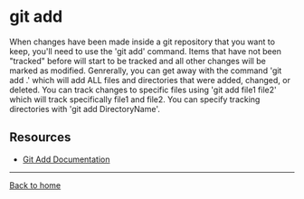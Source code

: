 # git add
When changes have been made inside a git repository that you want to keep, you'll need to use the 'git add' command.  Items that have not been "tracked" before will start to be tracked and all other changes will be marked as modified.  Genrerally, you can get away with the command 'git add .' which will add ALL files and directories that were added, changed, or deleted.  You can track changes to specific files using 'git add file1 file2' which will track specifically file1 and file2.  You can specify tracking directories with 'git add DirectoryName'.

## Resources
- [Git Add Documentation](https://git-scm.com/docs/git-add)
____
[Back to home](../README.md)


